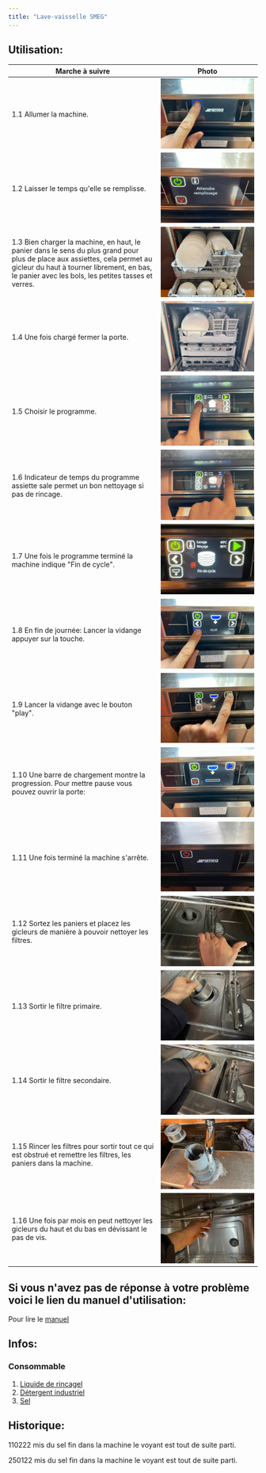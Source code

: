 ```yaml
---
title: "Lave-vaisselle SMEG"
---
```


## Utilisation:
| Marche à suivre | Photo |
|---|---|
|1.1 Allumer la machine.|![](/notes/pieces_jointes/images/i_utilisation/i_laveVaisselleSMEG/I_LaveVaisselleSmeg1-1.jpg)|
|1.2 Laisser le temps qu'elle se remplisse.|![](/notes/pieces_jointes/images/i_utilisation/i_laveVaisselleSMEG/I_LaveVaisselleSmeg1-2.jpg)|
|1.3 Bien charger la machine, en haut, le panier dans le sens du plus grand pour plus de place aux assiettes, cela permet au gicleur du haut à tourner librement, en bas, le panier avec les bols, les petites tasses et verres.|![](/notes/pieces_jointes/images/i_utilisation/i_laveVaisselleSMEG/I_LaveVaisselleSmeg1-3.jpg)|
|1.4 Une fois chargé fermer la porte.|![](/notes/pieces_jointes/images/i_utilisation/i_laveVaisselleSMEG/I_LaveVaisselleSmeg1-4.jpg)|
|1.5 Choisir le programme.|![](/notes/pieces_jointes/images/i_utilisation/i_laveVaisselleSMEG/I_LaveVaisselleSmeg1-5.jpg)|
|1.6 Indicateur de temps du programme assiette sale permet un bon nettoyage si pas de rincage.|![](/notes/pieces_jointes/images/i_utilisation/i_laveVaisselleSMEG/I_LaveVaisselleSmeg1-6.jpg)|
|1.7 Une fois le programme terminé la machine indique "Fin de cycle".|![](/notes/pieces_jointes/images/i_utilisation/i_laveVaisselleSMEG/I_LaveVaisselleSmeg1-7.jpg)|
|1.8 En fin de journée: Lancer la vidange appuyer sur la touche.|![](/notes/pieces_jointes/images/i_utilisation/i_laveVaisselleSMEG/I_LaveVaisselleSmeg1-8.jpg)|
|1.9 Lancer la vidange avec le bouton "play".|![](/notes/pieces_jointes/images/i_utilisation/i_laveVaisselleSMEG/I_LaveVaisselleSmeg1-9.jpg)|
|1.10 Une barre de chargement montre la progression. Pour mettre pause vous pouvez ouvrir la porte:|![](/notes/pieces_jointes/images/i_utilisation/i_laveVaisselleSMEG/I_LaveVaisselleSmeg1-10.jpg)|
|1.11 Une fois terminé la machine s'arrête.|![](/notes/pieces_jointes/images/i_utilisation/i_laveVaisselleSMEG/I_LaveVaisselleSmeg1-11.jpg)|
|1.12 Sortez les paniers et placez les gicleurs de manière à pouvoir nettoyer les filtres.|![](/notes/pieces_jointes/images/i_utilisation/i_laveVaisselleSMEG/I_LaveVaisselleSmeg1-12.jpg)|
|1.13 Sortir le filtre primaire.|![](/notes/pieces_jointes/images/i_utilisation/i_laveVaisselleSMEG/I_LaveVaisselleSmeg1-13.jpg)|
|1.14 Sortir le filtre secondaire.|![](/notes/pieces_jointes/images/i_utilisation/i_laveVaisselleSMEG/I_LaveVaisselleSmeg1-14.jpg)|
|1.15 Rincer les filtres pour sortir tout ce qui est obstrué et remettre les filtres, les paniers dans la machine.|![](/notes/pieces_jointes/images/i_utilisation/i_laveVaisselleSMEG/I_LaveVaisselleSmeg1-15.jpg)|
|1.16 Une fois par mois en peut nettoyer les gicleurs du haut et du bas en dévissant le pas de vis.|![](/notes/pieces_jointes/images/i_utilisation/i_laveVaisselleSMEG/I_LaveVaisselleSmeg1-16.jpg)|
## Si vous n'avez pas de réponse à votre problème voici le lien du manuel d'utilisation:
Pour lire le [manuel](https://drive.google.com/file/d/1Je_wGZVlBH8JlBZxbfICmbHcCM1tjqs5/view?usp=sharing)
## Infos:
### Consommable
1. [Liquide de rincagel](/notes/equipements/consommables/C_LiquideRincageIndustriel.md)
2. [Détergent industriel](/notes/equipements/consommables/C_DetergentLaveVaisselleIndustriel.md)
3. [Sel](notes/equipements/consommables/C_SelLaveVaisselle.md)
## Historique:
110222 mis du sel fin dans la machine le voyant est tout de suite parti.

250122 mis du sel fin dans la machine le voyant est tout de suite parti.